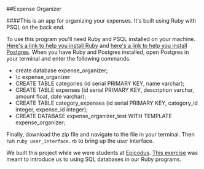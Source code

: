 ##Expense Organizer

####This is an app for organizing your expenses. It's built using Ruby with  PSQL on the back end.

To use this program you'll need Ruby and PSQL installed on your machine. [Here's a link to help you install Ruby](http://www.learnhowtoprogram.com/lessons/installing-ruby) and [here's a link to help you install Postgres](http://www.learnhowtoprogram.com/lessons/installing-postgres). When you have Ruby and Postgres installed, open Postgres in your terminal and enter the following commands.

* create database expense_organizer;
* \c expense_organizer
* CREATE TABLE categories (id serial PRIMARY KEY, name varchar);
* CREATE TABLE expenses (id serial PRIMARY KEY, description varchar, amount float, date varchar);
* CREATE TABLE category_expenses (id serial PRIMARY KEY, category_id integer, expense_id integer);
* CREATE DATABASE expense_organizer_test WITH TEMPLATE expense_organizer;

Finally, download the zip file and navigate to the file in your terminal. Then run `ruby user_interface.rb` to bring up the user interface.

We built this project while we were students at [Epicodus](http://www.epicodus.com/). [This exercise](http://www.learnhowtoprogram.com/lessons/expense-organizer) was meant to introduce us to using SQL databases in our Ruby programs.
